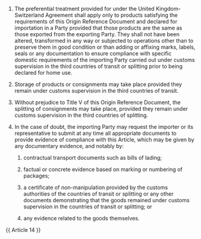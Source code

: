 1. The preferential treatment provided for under the United Kingdom-Switzerland Agreement shall apply only to products satisfying the requirements of this Origin Reference Document and declared for importation in a Party provided that those products are the same as those exported from the exporting Party. They shall not have been altered, transformed in any way or subjected to operations other than to preserve them in good condition or than adding or affixing marks, labels, seals or any documentation to ensure compliance with specific domestic requirements of the importing Party carried out under customs supervision in the third countries of transit or splitting prior to being declared for home use.

2.	Storage of products or consignments may take place provided they remain under customs supervision in the third countries of transit.

3.	Without prejudice to Title V of this Origin Reference Document, the splitting of consignments may take place, provided they remain under customs supervision in the third countries of splitting.

4.	In the case of doubt, the importing Party may request the importer or its representative to submit at any time all appropriate documents to provide evidence of compliance with this Article, which may be given by any documentary evidence, and notably by:

    1. contractual transport documents such as bills of lading;

    2. factual or concrete evidence based on marking or numbering of packages;

    3. a certificate of non-manipulation provided by the customs authorities of the countries of transit or splitting or any other documents demonstrating that the goods remained under customs supervision in the countries of transit or splitting; or

    4. any evidence related to the goods themselves.

{{ Article 14 }}
